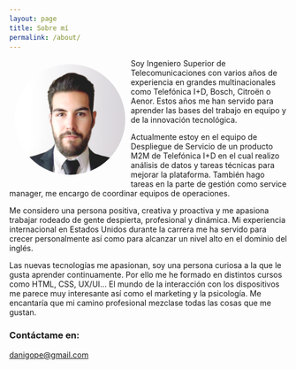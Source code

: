 ```yaml
---
layout: page
title: Sobre mí
permalink: /about/
---
```

<div> <img src="/images/dani.png" alt="dani" style="width:200px; float:left; margin: 10px; border-radius: 50%;"/>

Soy Ingeniero Superior de Telecomunicaciones con varios años de experiencia en grandes multinacionales como Telefónica I+D, Bosch, Citroën o Aenor. Estos años me han servido para aprender las bases del trabajo en equipo y de la innovación tecnológica.
</div>

Actualmente estoy en el equipo de Despliegue de Servicio de un producto M2M de Telefónica I+D en el cual realizo análisis de datos y tareas técnicas para mejorar la plataforma. También hago tareas en la parte de gestión como service manager, me encargo de coordinar equipos de operaciones.

Me considero una persona positiva, creativa y proactiva y me apasiona trabajar rodeado de gente despierta, profesional y dinámica. Mi experiencia internacional en Estados Unidos durante la carrera me ha servido para crecer personalmente así como para alcanzar un nivel alto en el dominio del inglés.

Las nuevas tecnologías me apasionan, soy una persona curiosa a la que le gusta aprender continuamente. Por ello me he formado en distintos cursos como HTML, CSS, UX/UI... El mundo de la interacción con los dispositivos me parece muy interesante así como el marketing y la psicología. Me encantaría que mi camino profesional mezclase todas las cosas que me gustan.


### Contáctame en:

[danigope@gmail.com](mailto:danigope@gmail.com)

